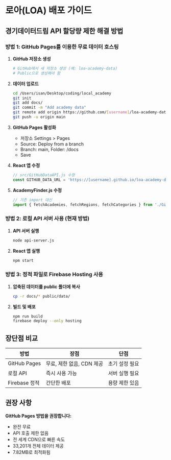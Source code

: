 # 로아(LOA) 배포 가이드

## 경기데이터드림 API 할당량 제한 해결 방법

### 방법 1: GitHub Pages를 이용한 무료 데이터 호스팅

1. **GitHub 저장소 생성**
   ```bash
   # GitHub에서 새 저장소 생성 (예: loa-academy-data)
   # Public으로 생성해야 함
   ```

2. **데이터 업로드**
   ```bash
   cd /Users/isan/Desktop/coding/local_academy
   git init
   git add docs/
   git commit -m "Add academy data"
   git remote add origin https://github.com/[username]/loa-academy-data.git
   git push -u origin main
   ```

3. **GitHub Pages 활성화**
   - 저장소 Settings > Pages
   - Source: Deploy from a branch
   - Branch: main, Folder: /docs
   - Save

4. **React 앱 수정**
   ```javascript
   // src/GitHubDataAPI.js 수정
   const GITHUB_DATA_URL = 'https://[username].github.io/loa-academy-data';
   ```

5. **AcademyFinder.js 수정**
   ```javascript
   // 기존 import 대신
   import { fetchAcademies, fetchRegions, fetchCategories } from './GitHubDataAPI';
   ```

### 방법 2: 로컬 API 서버 사용 (현재 방법)

1. **API 서버 실행**
   ```bash
   node api-server.js
   ```

2. **React 앱 실행**
   ```bash
   npm start
   ```

### 방법 3: 정적 파일로 Firebase Hosting 사용

1. **압축된 데이터를 public 폴더에 복사**
   ```bash
   cp -r docs/* public/data/
   ```

2. **빌드 및 배포**
   ```bash
   npm run build
   firebase deploy --only hosting
   ```

## 장단점 비교

| 방법 | 장점 | 단점 |
|------|------|------|
| GitHub Pages | 무료, 제한 없음, CDN 제공 | 초기 설정 필요 |
| 로컬 API | 즉시 사용 가능 | 서버 실행 필요 |
| Firebase 정적 | 간단한 배포 | 용량 제한 있음 |

## 권장 사항

**GitHub Pages 방법을 권장합니다:**
- 완전 무료
- API 호출 제한 없음
- 전 세계 CDN으로 빠른 속도
- 33,201개 전체 데이터 제공
- 7.82MB로 최적화됨